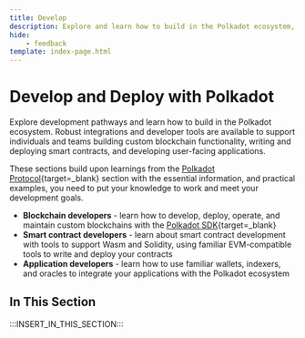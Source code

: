 ```yaml
---
title: Develop
description: Explore and learn how to build in the Polkadot ecosystem, from custom blockchains to smart contracts, supported by robust integrations and developer tools.
hide: 
    - feedback
template: index-page.html
---
```


# Develop and Deploy with Polkadot

Explore development pathways and learn how to build in the Polkadot ecosystem. Robust integrations and developer tools are available to support individuals and teams building custom blockchain functionality, writing and deploying smart contracts, and developing user-facing applications.

These sections build upon learnings from the [Polkadot Protocol](/polkadot-protocol){target=\_blank} section with the essential information, and practical examples, you need to put your knowledge to work and meet your development goals. 

- **Blockchain developers** -  learn how to develop, deploy, operate, and maintain custom blockchains with the [Polkadot SDK](/develop/blockchains/get-started/intro-polkadot-sdk){target=\_blank}
- **Smart contract developers** - learn about smart contract development with tools to support Wasm and Solidity, using familiar EVM-compatible tools to write and deploy your contracts
- **Application developers** - learn how to use familiar wallets, indexers, and oracles to integrate your applications with the Polkadot ecosystem



## In This Section

:::INSERT_IN_THIS_SECTION:::
